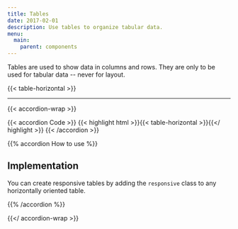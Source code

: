 ```yaml
---
title: Tables
date: 2017-02-01
description: Use tables to organize tabular data. 
menu:
  main:
    parent: components
---
```


Tables are used to show data in columns and rows. They are only to be used for tabular data -- never for layout.

{{< table-horizontal >}}

---

{{< accordion-wrap >}}

{{< accordion Code >}}
  {{< highlight html >}}{{< table-horizontal >}}{{</ highlight >}}
{{< /accordion >}}

{{% accordion How to use %}}
## Implementation

You can create responsive tables by adding the `responsive` class to any horizontally oriented table.

{{% /accordion %}}

{{</ accordion-wrap >}}

